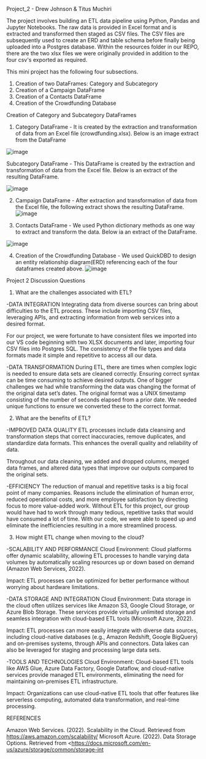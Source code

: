 Project_2 - Drew Johnson & Titus Muchiri

The project involves building an ETL data pipeline using Python, Pandas and Jupyter Notebooks.
The raw data is provided in Excel format and is extracted and transformed then staged as CSV files.
The CSV files are subsequently used to create an ERD and table schema before finally being uploaded into a Postgres database. 
Within the resources folder in our REPO, there are the two xlsx files we were originally provided in addition to the four csv's exported as required.

This mini project has the following four subsections.
1. Creation of two DataFrames: Category and Subcategory
2. Creation of a Campaign DataFrame
3. Creation of a Contacts DataFrame
4. Creation of the Crowdfunding Database

Creation of Category and Subcategory DataFrames 
1. Category DataFrame - 
It is created by the extraction and transformation of data from an Excel file (crowdfunding.xlsx).
Below is an image extract from the DataFrame

![image](https://github.com/user-attachments/assets/5da42603-17ad-48b7-ae09-818c814df34e)


Subcategory DataFrame - 
This DataFrame is created by the extraction and transformation of data from the Excel file. Below is an extract of the resulting DataFrame.

![image](https://github.com/user-attachments/assets/980fda8f-35b8-4136-bccf-0a19b6bb440a)



2. Campaign DataFrame - 
After extraction and transformation of data from the Excel file, the following extract shows the resulting DataFrame.
![image](https://github.com/user-attachments/assets/56d000b9-2a44-4881-a0c1-48aa8b62da9c)


3. Contacts DataFrame - 
We used Python dictionary methods as one way to extract and transform the data.
Below ia an extract of the DataFrame.

![image](https://github.com/user-attachments/assets/9b20a817-14f1-4b53-8efe-86a21ad68caf)



4. Creation of the Crowdfunding Database - 
We used QuickDBD to design an entity relationship diagram(ERD) referencing each of the four dataframes created above.
![image](https://github.com/user-attachments/assets/3ba919ab-ecc9-4393-add0-e1ee48a69818)




Project 2 Discussion Questions
1) What are the challenges associated with ETL?
   
-DATA INTEGRATION
Integrating data from diverse sources can bring about difficulties to the ETL process. These include importing CSV files, leveraging APIs, and extracting information from web services into a desired format.

For our project, we were fortunate to have consistent files we imported into our VS code beginning with two XLSX documents and later, importing four CSV files into Postgres SQL. The consistency of the file types and data formats made it simple and repetitive to access all our data.

-DATA TRANSFORMATION
During ETL, there are times when complex logic is needed to ensure data sets are cleaned correctly. Ensuring correct syntax can be time consuming to achieve desired outputs.
One of bigger challenges we had while transforming the data was changing the format of the original data set’s dates.  The original format was a UNIX timestamp consisting of the number of seconds elapsed from a prior date. We needed unique functions to ensure we converted these to the correct format. 

2) What are the benefits of ETL?
   
-IMPROVED DATA QUALITY
ETL processes include data cleansing and transformation steps that correct inaccuracies, remove duplicates, and standardize data formats. This enhances the overall quality and reliability of data.

Throughout our data cleaning, we added and dropped columns, merged data frames, and altered data types that improve our outputs compared to the original sets.

-EFFICIENCY
The reduction of manual and repetitive tasks is a big focal point of many companies. Reasons include the elimination of human error, reduced operational costs, and more employee satisfaction by directing focus to more value-added work.
Without ETL for this project, our group would have had to work through many tedious, repetitive tasks that would have consumed a lot of time. With our code, we were able to speed up and eliminate the inefficiencies resulting in a more streamlined process.

3) How might ETL change when moving to the cloud?

-SCALABILITY AND PERFORMANCE
Cloud Environment: Cloud platforms offer dynamic scalability, allowing ETL processes to handle varying data volumes by automatically scaling resources up or down based on demand (Amazon Web Services, 2022).

Impact: ETL processes can be optimized for better performance without worrying about hardware limitations. 

-DATA STORAGE AND INTEGRATION
 Cloud Environment: Data storage in the cloud often utilizes services like Amazon S3, Google Cloud Storage, or Azure Blob Storage. These services provide virtually unlimited storage and seamless integration with cloud-based ETL tools (Microsoft Azure, 2022).

Impact: ETL processes can more easily integrate with diverse data sources, including cloud-native databases (e.g., Amazon Redshift, Google BigQuery) and on-premises systems, through APIs and connectors. Data lakes can also be leveraged for staging and processing large data sets.

-TOOLS AND TECHNOLOGIES
Cloud Environment: Cloud-based ETL tools like AWS Glue, Azure Data Factory, Google Dataflow, and cloud-native services provide managed ETL environments, eliminating the need for maintaining on-premises ETL infrastructure.

Impact: Organizations can use cloud-native ETL tools that offer features like serverless computing, automated data transformation, and real-time processing. 


REFERENCES

Amazon Web Services. (2022). Scalability in the Cloud. Retrieved from https://aws.amazon.com/scalability/
Microsoft Azure. (2022). Data Storage Options. Retrieved from <https://docs.microsoft.com/en-us/azure/storage/common/storage-int


